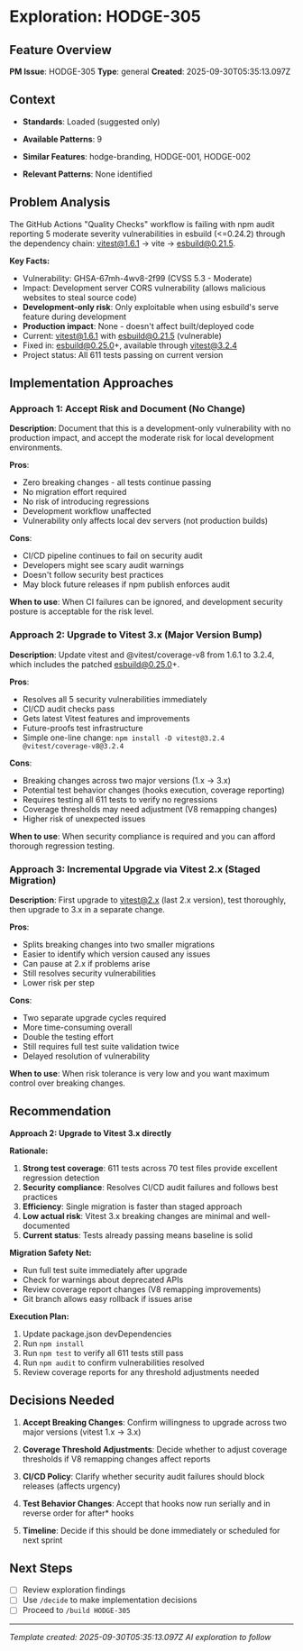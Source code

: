 # Exploration: HODGE-305

## Feature Overview
**PM Issue**: HODGE-305
**Type**: general
**Created**: 2025-09-30T05:35:13.097Z

## Context
- **Standards**: Loaded (suggested only)
- **Available Patterns**: 9

- **Similar Features**: hodge-branding, HODGE-001, HODGE-002
- **Relevant Patterns**: None identified

## Problem Analysis

The GitHub Actions "Quality Checks" workflow is failing with npm audit reporting 5 moderate severity vulnerabilities in esbuild (<=0.24.2) through the dependency chain: vitest@1.6.1 → vite → esbuild@0.21.5.

**Key Facts:**
- Vulnerability: GHSA-67mh-4wv8-2f99 (CVSS 5.3 - Moderate)
- Impact: Development server CORS vulnerability (allows malicious websites to steal source code)
- **Development-only risk**: Only exploitable when using esbuild's serve feature during development
- **Production impact**: None - doesn't affect built/deployed code
- Current: vitest@1.6.1 with esbuild@0.21.5 (vulnerable)
- Fixed in: esbuild@0.25.0+, available through vitest@3.2.4
- Project status: All 611 tests passing on current version

## Implementation Approaches

### Approach 1: Accept Risk and Document (No Change)
**Description**: Document that this is a development-only vulnerability with no production impact, and accept the moderate risk for local development environments.

**Pros**:
- Zero breaking changes - all tests continue passing
- No migration effort required
- No risk of introducing regressions
- Development workflow unaffected
- Vulnerability only affects local dev servers (not production builds)

**Cons**:
- CI/CD pipeline continues to fail on security audit
- Developers might see scary audit warnings
- Doesn't follow security best practices
- May block future releases if npm publish enforces audit

**When to use**: When CI failures can be ignored, and development security posture is acceptable for the risk level.

### Approach 2: Upgrade to Vitest 3.x (Major Version Bump)
**Description**: Update vitest and @vitest/coverage-v8 from 1.6.1 to 3.2.4, which includes the patched esbuild@0.25.0+.

**Pros**:
- Resolves all 5 security vulnerabilities immediately
- CI/CD audit checks pass
- Gets latest Vitest features and improvements
- Future-proofs test infrastructure
- Simple one-line change: `npm install -D vitest@3.2.4 @vitest/coverage-v8@3.2.4`

**Cons**:
- Breaking changes across two major versions (1.x → 3.x)
- Potential test behavior changes (hooks execution, coverage reporting)
- Requires testing all 611 tests to verify no regressions
- Coverage thresholds may need adjustment (V8 remapping changes)
- Higher risk of unexpected issues

**When to use**: When security compliance is required and you can afford thorough regression testing.

### Approach 3: Incremental Upgrade via Vitest 2.x (Staged Migration)
**Description**: First upgrade to vitest@2.x (last 2.x version), test thoroughly, then upgrade to 3.x in a separate change.

**Pros**:
- Splits breaking changes into two smaller migrations
- Easier to identify which version caused any issues
- Can pause at 2.x if problems arise
- Still resolves security vulnerabilities
- Lower risk per step

**Cons**:
- Two separate upgrade cycles required
- More time-consuming overall
- Double the testing effort
- Still requires full test suite validation twice
- Delayed resolution of vulnerability

**When to use**: When risk tolerance is very low and you want maximum control over breaking changes.

## Recommendation

**Approach 2: Upgrade to Vitest 3.x directly**

**Rationale:**
1. **Strong test coverage**: 611 tests across 70 test files provide excellent regression detection
2. **Security compliance**: Resolves CI/CD audit failures and follows best practices
3. **Efficiency**: Single migration is faster than staged approach
4. **Low actual risk**: Vitest 3.x breaking changes are minimal and well-documented
5. **Current status**: Tests already passing means baseline is solid

**Migration Safety Net:**
- Run full test suite immediately after upgrade
- Check for warnings about deprecated APIs
- Review coverage report changes (V8 remapping improvements)
- Git branch allows easy rollback if issues arise

**Execution Plan:**
1. Update package.json devDependencies
2. Run `npm install`
3. Run `npm test` to verify all 611 tests still pass
4. Run `npm audit` to confirm vulnerabilities resolved
5. Review coverage reports for any threshold adjustments needed

## Decisions Needed

1. **Accept Breaking Changes**: Confirm willingness to upgrade across two major versions (vitest 1.x → 3.x)

2. **Coverage Threshold Adjustments**: Decide whether to adjust coverage thresholds if V8 remapping changes affect reports

3. **CI/CD Policy**: Clarify whether security audit failures should block releases (affects urgency)

4. **Test Behavior Changes**: Accept that hooks now run serially and in reverse order for after* hooks

5. **Timeline**: Decide if this should be done immediately or scheduled for next sprint

## Next Steps
- [ ] Review exploration findings
- [ ] Use `/decide` to make implementation decisions
- [ ] Proceed to `/build HODGE-305`

---
*Template created: 2025-09-30T05:35:13.097Z*
*AI exploration to follow*
